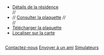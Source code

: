 <ul class="lvl1">
	<li class="lvl1 [IF [!Voir!]=] current[/IF] ">
		<a class="lvl1" href="/[!Systeme::getMenu(ParcImmobilier)!]/Departement/[!D::Lien!]/Ville/[!V::Lien!]/Residence/[!R::Lien!][IF [!Affichage!]=Client]?Affichage=Client[/IF]">Détails de la résidence</a>
		<ul class="lvl2"><li style="display:none"></li></ul>
	</li>
	//<li class="lvl1 [IF [!Voir!]=Plaquette] current [/IF]">
	//	<a class="lvl1" href="/[!Systeme::getMenu(ParcImmobilier)!]/Departement/[!D::Lien!]/Ville/[!V::Lien!]/Residence/[!R::Lien!]?Voir=Plaquette[IF [!Affichage!]=Client]&Affichage=Client[/IF]">Consulter la plaquette</a>
	//	<ul class="lvl2"><li style="display:none"></li></ul>
	//</li>
	<li class="lvl1">
		<a class="lvl1" href="[!Domaine!]/[!R::Doc!]" rel="link" target="_blank">Télécharger la plaquette</a>
		<ul class="lvl2"><li style="display:none"></li></ul>
	</li>
	<li class="lvl1 [IF [!Voir!]=Localiser] current [/IF]">
		<a class="lvl1" href="/[!Systeme::getMenu(ParcImmobilier)!]/Departement/[!D::Lien!]/Ville/[!V::Lien!]/Residence/[!R::Lien!]?Voir=Localiser[IF [!Affichage!]=Client]&Affichage=Client[/IF]">Localiser sur la carte</a>
		<ul class="lvl2"><li style="display:none"></li></ul>
	</li>
</ul>

<br />

<div class="ActionsResidence">
	<a class="Contact" href="/Contact?C_Sujet=[URL]Résidence - [!R::Titre!][/URL]">Contactez-nous</a>
	<a class="EnvoyerAmi" href="/Envoyer-Ami?C_Adresse=[URL][!Domaine!]/[!Lien!][/URL]">Envoyer à un ami</a>
	<a class="Simulateurs" href="/Simulateurs">Simulateurs</a>
</div>